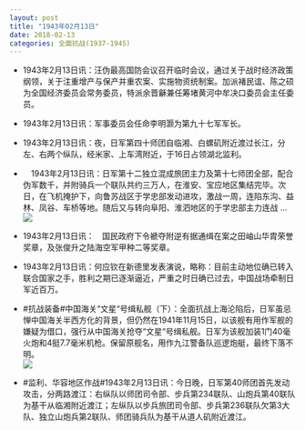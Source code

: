 ```yaml
---
layout: post
title: "1943年02月13日"
date: 2018-02-13
categories: 全面抗战(1937-1945)
---
```


<meta name="referrer" content="no-referrer" />

- 1943年2月13日讯：汪伪最高国防会议召开临时会议，通过关于战时经济政策纲领，关于注重增产与保产并重农案、实施物资统制案。加派褚民谊、陈之硕为全国经济委员会常务委员，特派余晋龢兼任筹堵黄河中牟决口委员会主任委员。 

- 1943年2月13日讯：军事委员会任命李明灏为第九十七军军长。 

- 1943年2月13日讯：夜，日军第四十师团自临湘、白螺矶附近渡过长江，分左、右两个纵队，经米家、上车湾附近，于16日占领湖北监利。 

- 　1943年2月13日讯：日军第十二独立混成旅团主力及第十七师团全部，配合伪军数千，并附骑兵一个联队共约三万人，在淮安、宝应地区集结完毕。次日，在飞机掩护下，向鲁苏战区于学忠部发动进攻，激战一周，连陷东沟、益林、凤谷、车桥等地。随后又与转向阜阳、淮泗地区的于学忠部主力连战 ... <br/><img src="https://wx3.sinaimg.cn/large/aca367d8ly1foez2sqm0cj20c80ayglq.jpg" />

- 1943年2月13日讯：　国民政府下令褫夺附逆有据通缉在案之田岫山华胄荣誉奖章，及张俊升之陆海空军甲种二等奖章。 

- 1943年2月13日讯：何应钦在新德里发表演说，略称：目前主动地位确已转入联合国家之手，胜利之期已逐渐逼近，严重之时日确已过去，中国战场牵制日军近百万。 

- #抗战装备#中国海关“文星“号缉私舰（下）：全面抗战上海沦陷后，日军虽忌惮中国海关半西方化的背景，但仍然在1941年11月15日，以该舰有用作军舰的嫌疑为借口，强行从中国海关抢夺“文星“号缉私舰。日军为该舰加装1门40毫火炮和4挺7.7毫米机枪。保留原舰名，用作九江警备队巡逻炮艇，最终下落不明。 <br/><img src="https://wx3.sinaimg.cn/large/aca367d8ly1foel8hvkzij20m80dqmzd.jpg" />

- #监利、华容地区作战#1943年2月13日讯：今日晚，日军第40师团首先发动攻击，分两路渡江：右纵队以师团司令部、步兵第234联队、山炮兵第40联队为基干从临湘附近渡江；左纵队以步兵旅团司令部、步兵第236联队欠第3大队、独立山炮兵第2联队、师团骑兵队为基干从道人矶附近渡江。 

